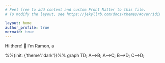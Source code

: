 ```yaml
---
# Feel free to add content and custom Front Matter to this file.
# To modify the layout, see https://jekyllrb.com/docs/themes/#overriding-theme-defaults

layout: home
author_profile: true
mermaid: true
---
```


Hi there! 👋 I'm Ramon, a 

<div class="mermaid">
%%{init: {'theme':'dark'}}%%
graph TD; 
    A-->B; 
    A-->C; 
    B-->D; 
    C-->D; 
</div>
